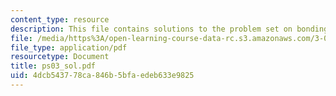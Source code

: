 ```yaml
---
content_type: resource
description: This file contains solutions to the problem set on bonding and thermodynamics.
file: /media/https%3A/open-learning-course-data-rc.s3.amazonaws.com/3-012-fundamentals-of-materials-science-fall-2005/4dcb543778ca846b5bfaedeb633e9825_ps03_sol.pdf
file_type: application/pdf
resourcetype: Document
title: ps03_sol.pdf
uid: 4dcb5437-78ca-846b-5bfa-edeb633e9825
---
```

